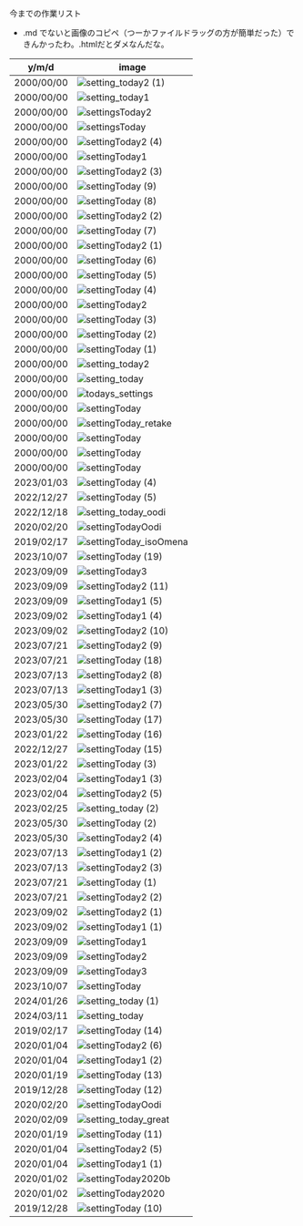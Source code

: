 <link rel="stylesheet" type="text/css" href="/assets/css/styles.css">

今までの作業リスト

* .md でないと画像のコピペ（つーかファイルドラッグの方が簡単だった）できんかったわ。.htmlだとダメなんだな。


| y/m/d | image |
| - | - |
| 2000/00/00 |![setting_today2 (1)](https://github.com/jamad/jamad.github.io/assets/949913/7d9d7585-2e7b-49cf-b8a4-3df1adfd3ddc)|
| 2000/00/00 |![setting_today1](https://github.com/jamad/jamad.github.io/assets/949913/e7f6019e-5577-4c19-be14-0c9d5442a4d8)|
| 2000/00/00 |![settingsToday2](https://github.com/jamad/jamad.github.io/assets/949913/3e17f5e9-537e-4861-ad75-093d30308427)|
| 2000/00/00 |![settingsToday](https://github.com/jamad/jamad.github.io/assets/949913/89fc68eb-477c-4483-a588-ed8a1333e1bd)|
| 2000/00/00 |![settingToday2 (4)](https://github.com/jamad/jamad.github.io/assets/949913/98f5a2cc-9346-4d4d-8236-92f4c8b952c7)|
| 2000/00/00 |![settingToday1](https://github.com/jamad/jamad.github.io/assets/949913/48110998-970c-4ce4-b19d-fb1f6effa872)|
| 2000/00/00 |![settingToday2 (3)](https://github.com/jamad/jamad.github.io/assets/949913/8589b9e3-d1a2-474c-87c0-444c5c93d5e6)|
| 2000/00/00 |![settingToday (9)](https://github.com/jamad/jamad.github.io/assets/949913/786ac7d5-2b96-411e-bd2a-c34e09a1951f)|
| 2000/00/00 |![settingToday (8)](https://github.com/jamad/jamad.github.io/assets/949913/c96b1b26-28e6-4469-a81b-3b316873042c)|
| 2000/00/00 |![settingToday2 (2)](https://github.com/jamad/jamad.github.io/assets/949913/6141b88c-1b54-4bdc-85ab-0fcdeb14e3b7)|
| 2000/00/00 |![settingToday (7)](https://github.com/jamad/jamad.github.io/assets/949913/1bc2b614-03dd-4a30-8b59-4ab019663857)|
| 2000/00/00 |![settingToday2 (1)](https://github.com/jamad/jamad.github.io/assets/949913/80438800-4136-49d6-9ec9-4bf8faf16b56)|
| 2000/00/00 |![settingToday (6)](https://github.com/jamad/jamad.github.io/assets/949913/c75dd6df-2d45-49b4-9404-184f8f3b44dc)|
| 2000/00/00 |![settingToday (5)](https://github.com/jamad/jamad.github.io/assets/949913/8930f7ab-d516-4692-bcd1-f5252b0de964)|
| 2000/00/00 |![settingToday (4)](https://github.com/jamad/jamad.github.io/assets/949913/f6c609a2-766f-48d4-9acf-fb6d86cc9caf)|
| 2000/00/00 |![settingToday2](https://github.com/jamad/jamad.github.io/assets/949913/8c9ae967-9a9e-4d0b-9065-0c10043c0119)|
| 2000/00/00 |![settingToday (3)](https://github.com/jamad/jamad.github.io/assets/949913/0219fb9d-379a-4d3a-b64d-ddb6d59f4d20)|
| 2000/00/00 |![settingToday (2)](https://github.com/jamad/jamad.github.io/assets/949913/7fde7e30-34ef-4901-8f19-9545eac1a407)|
| 2000/00/00 |![settingToday (1)](https://github.com/jamad/jamad.github.io/assets/949913/00343b21-b5b5-4d6e-abf6-088274e9afe2)|
| 2000/00/00 |![setting_today2](https://github.com/jamad/jamad.github.io/assets/949913/cdde6a7d-4d1e-485c-b8cc-68a26582311e)|
| 2000/00/00 |![setting_today](https://github.com/jamad/jamad.github.io/assets/949913/90ccb877-db72-443d-9981-3f7b09080775)|
| 2000/00/00 |![todays_settings](https://github.com/jamad/jamad.github.io/assets/949913/a90ad75c-153f-4d69-bbe3-8ae435f3a3d3)|
| 2000/00/00 |![settingToday](https://github.com/jamad/jamad.github.io/assets/949913/efbf0bc2-75fd-4554-a612-40ec34766df4)|
| 2000/00/00 |![settingToday_retake](https://github.com/jamad/jamad.github.io/assets/949913/f0259ab4-bf6b-4de4-93f1-a10e00f11cfd)|
| 2000/00/00 |![settingToday](https://github.com/jamad/jamad.github.io/assets/949913/f157b5ae-816e-4d64-8668-bf77e40ec66a)|
| 2000/00/00 |![settingToday](https://github.com/jamad/jamad.github.io/assets/949913/3810ba69-7bff-4e9f-a81d-95d3b7e8efb2)|
| 2000/00/00 |![settingToday](https://github.com/jamad/jamad.github.io/assets/949913/ce4054dd-3906-47d8-bc0f-82b3b001bcee)|
| 2023/01/03 |![settingToday (4)](https://github.com/jamad/jamad.github.io/assets/949913/4c24ed28-a0af-476e-8cd5-cc3e0a10003b)|
| 2022/12/27 |![settingToday (5)](https://github.com/jamad/jamad.github.io/assets/949913/e9f5b754-ee4e-4365-afd1-8df8946aa06a)|
| 2022/12/18 |![setting_today_oodi](https://github.com/jamad/jamad.github.io/assets/949913/25830b4f-14e1-46f4-92a0-536615ab15f3)|
| 2020/02/20 |![settingTodayOodi](https://github.com/jamad/jamad.github.io/assets/949913/9f953c14-203b-4c00-85af-24b2b699f0c9)|
| 2019/02/17 |![settingToday_isoOmena](https://github.com/jamad/jamad.github.io/assets/949913/b1897b19-b0ba-40af-b24d-d756b53e2d84)|
| 2023/10/07 |![settingToday (19)](https://github.com/jamad/jamad.github.io/assets/949913/d8d6ef73-27a5-4fae-9dd3-7bd29859b581)|
| 2023/09/09 |![settingToday3](https://github.com/jamad/jamad.github.io/assets/949913/c54c495c-f232-4afd-9c3d-62a368e12260)|
| 2023/09/09 |![settingToday2 (11)](https://github.com/jamad/jamad.github.io/assets/949913/6d07de9b-02c2-47fd-801c-1f895208421f)|
| 2023/09/09 |![settingToday1 (5)](https://github.com/jamad/jamad.github.io/assets/949913/e66df179-8aad-4342-a589-4b70aacd2dd2)|
| 2023/09/02 |![settingToday1 (4)](https://github.com/jamad/jamad.github.io/assets/949913/fad8be89-b539-45d1-a410-4d9ca548b1ac)|
| 2023/09/02 |![settingToday2 (10)](https://github.com/jamad/jamad.github.io/assets/949913/46ec534e-dab1-4cf1-b5cb-e5fe8978e151)|
| 2023/07/21 |![settingToday2 (9)](https://github.com/jamad/jamad.github.io/assets/949913/a413c500-4061-46e4-88ed-9d324141a7c7)|
| 2023/07/21 |![settingToday (18)](https://github.com/jamad/jamad.github.io/assets/949913/69b049c7-8753-4007-9edc-8569f7b86c2f)|
| 2023/07/13 |![settingToday2 (8)](https://github.com/jamad/jamad.github.io/assets/949913/3398f4d1-baa5-487b-90b6-3e32607df6eb)|
| 2023/07/13 |![settingToday1 (3)](https://github.com/jamad/jamad.github.io/assets/949913/2a3c3dc8-7a26-4e16-9f19-829c2a358c92)|
| 2023/05/30 |![settingToday2 (7)](https://github.com/jamad/jamad.github.io/assets/949913/fd0e195c-512f-4f1f-bdbb-be9e32b5b0a1)|
| 2023/05/30 |![settingToday (17)](https://github.com/jamad/jamad.github.io/assets/949913/79fbc5ae-016e-4217-a00a-bbc42ee5ddd9)|
| 2023/01/22 |![settingToday (16)](https://github.com/jamad/jamad.github.io/assets/949913/0c83233e-b5c3-410f-8342-d4fd67171a24)|
| 2022/12/27 |![settingToday (15)](https://github.com/jamad/jamad.github.io/assets/949913/3a03bb2b-ec59-4452-88bb-2d99ce9f4730)|
| 2023/01/22 |![settingToday (3)](https://github.com/jamad/jamad.github.io/assets/949913/da21b7ac-1ee1-4887-8ed0-eed5308e72f7)|
| 2023/02/04 |![settingToday1 (3)](https://github.com/jamad/jamad.github.io/assets/949913/e685abe7-6ee5-4656-a8ad-8dfdbef09833)|
| 2023/02/04 |![settingToday2 (5)](https://github.com/jamad/jamad.github.io/assets/949913/7939100d-4db6-44e4-9571-9112510fc2a7)|
| 2023/02/25 |![setting_today (2)](https://github.com/jamad/jamad.github.io/assets/949913/5067502d-d286-411c-9b23-7c6085e2efcf)|
| 2023/05/30 |![settingToday (2)](https://github.com/jamad/jamad.github.io/assets/949913/9944c4d8-edb9-4398-970a-1e98efd0a280)|
| 2023/05/30 |![settingToday2 (4)](https://github.com/jamad/jamad.github.io/assets/949913/54f03941-f1b2-4c62-9df0-aae38ddaec5b)|
| 2023/07/13 |![settingToday1 (2)](https://github.com/jamad/jamad.github.io/assets/949913/9e7504b6-b5db-4ebd-a547-afc66edd6e87)|
| 2023/07/13 |![settingToday2 (3)](https://github.com/jamad/jamad.github.io/assets/949913/43df56c4-d957-4f1e-af6f-aa15135822c8)|
| 2023/07/21 |![settingToday (1)](https://github.com/jamad/jamad.github.io/assets/949913/87b3c035-acaa-4a89-9549-1a6ecc46a58e)|
| 2023/07/21 |![settingToday2 (2)](https://github.com/jamad/jamad.github.io/assets/949913/1ebc0964-872b-46ad-bf83-e6839aee43bf)|
| 2023/09/02 |![settingToday2 (1)](https://github.com/jamad/jamad.github.io/assets/949913/9bdb3365-0939-4684-80ce-f72229cc077b)|
| 2023/09/02 |![settingToday1 (1)](https://github.com/jamad/jamad.github.io/assets/949913/c259d52d-731a-4665-b61b-43758fb5eb90)|
| 2023/09/09 |![settingToday1](https://github.com/jamad/jamad.github.io/assets/949913/1d498ab7-b653-407c-891a-97cc57c28b26)|
| 2023/09/09 |![settingToday2](https://github.com/jamad/jamad.github.io/assets/949913/c3381efc-b8d1-498d-a068-5eec28b4a47e)|
| 2023/09/09 |![settingToday3](https://github.com/jamad/jamad.github.io/assets/949913/1c1619e0-7651-4c8e-b690-a25efb64ee3d)|
| 2023/10/07 |![settingToday](https://github.com/jamad/jamad.github.io/assets/949913/aba86bb5-e7af-4065-88de-c4e43a45f60a)|
| 2024/01/26 |![setting_today (1)](https://github.com/jamad/jamad.github.io/assets/949913/bbd27643-1985-4cd9-a27c-f0aec828bc16)|
| 2024/03/11 |![setting_today](https://github.com/jamad/jamad.github.io/assets/949913/4b444f50-618d-4a22-8665-ed10f41c529e)|
| 2019/02/17 |![settingToday (14)](https://github.com/jamad/jamad.github.io/assets/949913/5f418f57-c838-42eb-8fec-78c78699d97f)|
| 2020/01/04 |![settingToday2 (6)](https://github.com/jamad/jamad.github.io/assets/949913/96c0a382-3104-4db1-994d-5e5f11ee15ba)|
| 2020/01/04 |![settingToday1 (2)](https://github.com/jamad/jamad.github.io/assets/949913/88cbdd4a-9cb8-4b70-8715-310fb59a3a95)|
| 2020/01/19 |![settingToday (13)](https://github.com/jamad/jamad.github.io/assets/949913/4186ce12-c545-48c4-b9c0-3d0d1cc00a39)|
| 2019/12/28 |![settingToday (12)](https://github.com/jamad/jamad.github.io/assets/949913/bffbb4eb-0b82-4458-a227-f3d95d273ebe)|
| 2020/02/20 |![settingTodayOodi](https://github.com/jamad/jamad.github.io/assets/949913/309635b5-43c4-4fd0-8d9c-f35e053ad8a3)|
| 2020/02/09 |![setting_today_great](https://github.com/jamad/jamad.github.io/assets/949913/b880d174-5bbd-4d6b-aa7d-72b2c37e9b16)|
| 2020/01/19 |![settingToday (11)](https://github.com/jamad/jamad.github.io/assets/949913/0a493788-c5e6-41b4-a783-4145ac4ced94)|
| 2020/01/04 |![settingToday2 (5)](https://github.com/jamad/jamad.github.io/assets/949913/2713df3e-be77-4aee-8708-64985202f46c)|
| 2020/01/04 |![settingToday1 (1)](https://github.com/jamad/jamad.github.io/assets/949913/a86e860a-b848-42e0-b186-f0b1c1d6d3e4)|
| 2020/01/02 |![settingToday2020b](https://github.com/jamad/jamad.github.io/assets/949913/63dac272-4be9-4c1c-b31e-30b2edc65f3a)|
| 2020/01/02 |![settingToday2020](https://github.com/jamad/jamad.github.io/assets/949913/0f1c959b-dcd0-484a-be71-60a217809d96)|
| 2019/12/28 |![settingToday (10)](https://github.com/jamad/jamad.github.io/assets/949913/dc7c4910-6af2-4143-9a23-a56239b05392)|


